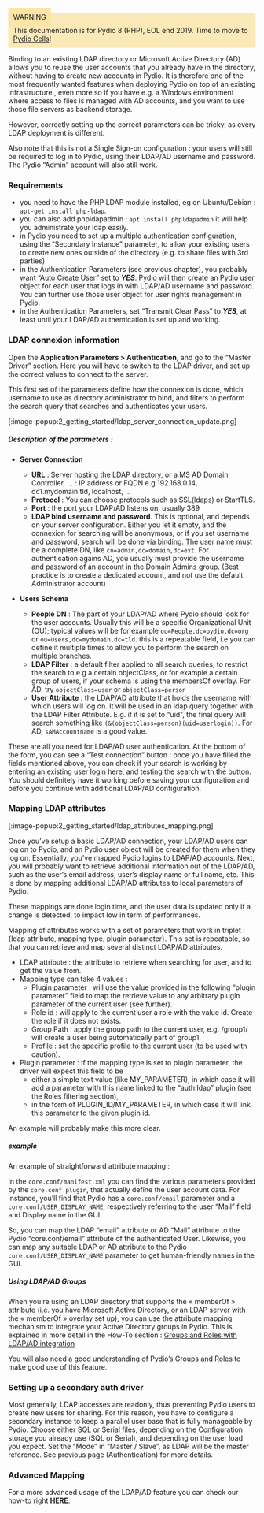 <div style="background-color: #fbe9b7;font-size: 14px;">
<span style="background-color: #fae4a6;padding: 10px;">WARNING</span>
<span style="padding: 10px;display: inline-block;">This documentation is for Pydio 8 (PHP), EOL end 2019. Time to move to <a href="https://pydio.com/en/docs/cells/v2/quick-start">Pydio Cells</a>!</span>
</div>

Binding to an existing LDAP  directory or Microsoft Active Directory (AD)  allows you to reuse the user accounts that you already have in the directory, without having to create new accounts in Pydio. It is therefore  one of the most frequently wanted features  when deploying Pydio on top of an existing infrastructure., even more so if you have e.g. a Windows environment where access to files is managed with AD accounts, and you want to use those file servers as backend storage.

However, correctly setting up the correct parameters can be tricky, as every LDAP deployment is different.

Also note that this is not a Single Sign-on  configuration : your users will still be required  to log in to Pydio, using their LDAP/AD username and password. The Pydio “Admin” account will also still work.



### Requirements
+ you need to have the PHP LDAP module installed, eg  on Ubuntu/Debian : `apt-get install php-ldap`.
+ you can also add phpldapadmin : `apt install phpldapadmin` it will help you administrate your ldap easily.
+ in Pydio you need to  set up a multiple authentication configuration, using the “Secondary Instance” parameter, to allow your existing users to create new ones outside of the directory (e.g. to share files with 3rd parties)
+ in the Authentication Parameters (see previous chapter), you probably want “Auto Create User” set to **_YES_**. Pydio will then create an Pydio user object for each user that logs in with LDAP/AD username and password. You can further use those user object for user rights management in Pydio.
+ in the Authentication Parameters, set  “Transmit Clear Pass” to **_YES_**, at least until your LDAP/AD authentication is set up and working.


### LDAP connexion information
Open the **Application Parameters > Authentication**, and go to the “Master Driver” section. Here you will have to switch to the LDAP driver, and set up the correct values to connect to the server.

This first set of the parameters define how the connexion is done, which username to use as directory administrator to bind, and filters to perform the search query that searches and authenticates  your users.

[:image-popup:2_getting_started/ldap_server_connection_update.png]

##### Description of the parameters :

+ **Server Connection**

    + **URL** : Server hosting the LDAP directory, or a MS AD Domain Controller, … : IP address or FQDN  e.g  192.168.0.14,  dc1.mydomain.tld, localhost, …
    + **Protocol** : You can choose protocols such as SSL(ldaps) or StartTLS.
    + **Port** :  the port your LDAP/AD listens on, usually  389
    + **LDAP bind username and password**. This is optional, and depends on your server configuration. Either you let it empty, and the connexion for searching will be anonymous, or if you set username and password, search will be done via binding.
The user name must be a complete DN, like `cn=admin,dc=domain,dc=ext`.
For authentication agains AD, you usually must provide the username and password of an account in the Domain Admins group. (Best practice is to create a dedicated account, and not use the default Administrator account)


+ **Users Schema**
    + **People DN**  :  The part of your LDAP/AD where Pydio should look for the user accounts. Usually this will be a specific Organizational Unit (OU); typical values  will be for example `ou=People,dc=pydio,dc=org` or `ou=Users,dc=mydomain,dc=tld`.
    this is a repeatable field, i.e you can define it multiple times to allow you to perform the search on multiple branches.
    + **LDAP Filter** : a default filter applied to all search queries, to restrict the search to e.g a certain objectClass, or for example a certain group of users, if your schema is using the membersOf overlay. For AD, try `objectClass=user` or `objectClass=person`
    + **User Attribute** : the LDAP/AD attribute that holds the username with which users will log on.  It will be used in an ldap query together with the LDAP Filter Attribute. E.g. if it is set to “uid”, the final query will search something like `(&(objectClass=person)(uid=userlogin))`.
    For AD, `sAMAccountname` is a good value.

These are all you need for LDAP/AD user authentication. At the bottom of the form, you can see a “Test connection” button : once you have filled the fields mentioned above, you can check if your search is working by entering an existing user login here, and testing the search with the button. You should definitely have it working before saving your configuration and before you continue with additional LDAP/AD configuration.



### Mapping LDAP attributes

[:image-popup:2_getting_started/ldap_attributes_mapping.png]

Once you’ve setup a basic LDAP/AD connection, your LDAP/AD users can log on to Pydio, and an Pydio user object will be created for them when they log on. Essentially, you’ve mapped Pydio logins to LDAP/AD accounts. Next, you will probably want to retrieve additional information out of the LDAP/AD, such as the user’s email address, user’s display name or full name, etc. This is done by mapping additional LDAP/AD attributes to local parameters of Pydio.

These mappings are done login time, and the user data is updated only if a change is detected, to impact low in term of performances.

Mapping of attributes works with a set of parameters  that work in triplet : {ldap attribute, mapping type, plugin parameter}. This set is repeatable, so that you can retrieve and map several distinct LDAP/AD attributes.

+ LDAP attribute : the attribute to retrieve when searching for user, and to get the value from.
+ Mapping type can take 4 values :
    - Plugin parameter : will use the value provided in the following “plugin parameter” field to map the retrieve value to any arbitrary plugin parameter of the current user (see further).
    - Role id : will apply to the current user a role with the value id. Create the role if it does not exists.
    - Group Path : apply the group path to the current user, e.g. /group1/ will create a user being automatically part of group1.
    - Profile : set the specific profile to the current user (to be used with caution).
+ Plugin parameter : if the mapping type is set to plugin parameter, the driver will expect this field to be
    - either a simple text value (like MY_PARAMETER), in which case it will add a parameter with this name linked to the “auth.ldap” plugin (see the Roles filtering section),
    - in the form of PLUGIN_ID/MY_PARAMETER, in which case it will link this parameter to the given plugin id.

An example will probably make this more clear.

##### example

An example of straightforward attribute mapping :

In the `core.conf/manifest.xml` you can find the various parameters provided by the `core.conf plugin`, that actually define the user account data. For instance, you’ll find that Pydio has a `core.conf/email` parameter and a `core.conf/USER_DISPLAY_NAME`, respectively referring to the user “Mail” field and Display name in the GUI.

So, you can map the LDAP “email” attribute or AD “Mail” attribute to the Pydio “core.conf/email” attribute of the authenticated User. Likewise, you can map any suitable LDAP or AD attribute to the Pydio `core.conf/USER_DISPLAY_NAME` parameter to get human-friendly names in the GUI.



##### Using LDAP/AD Groups

When you’re using an LDAP directory that supports the « memberOf » attribute (i.e. you have Microsoft Active Directory, or an LDAP server with the « memberOf » overlay set up), you can use the attribute mapping mechanism to integrate your Active Directory groups in Pydio. This is explained in more detail in the How-To section : [Groups and Roles with LDAP/AD integration](https://pydio.com/en/docs/kb/authentication/advanced-authentication-ldapad)

You will also need a good understanding of Pydio’s Groups and Roles to make good use of this feature.



### Setting up a secondary auth driver
Most generally, LDAP accesses are readonly, thus preventing Pydio users to create new users for sharing. For this reason, you have to configure a secondary instance to keep a parallel user base that is fully manageable by Pydio. Choose either SQL or Serial files, depending on the Configuration storage you already use (SQL or Serial), and depending on the user load you expect. Set the “Mode” in “Master / Slave”, as LDAP will be the master reference. See previous page (Authentication) for more details.


### Advanced Mapping
For a more advanced usage of the LDAP/AD feature you can check our how-to right **[HERE](https://pydio.com/en/docs/kb/authentication/advanced-authentication-ldapad)**.